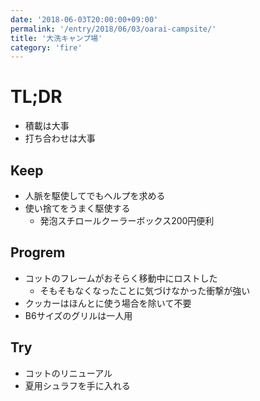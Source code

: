 ```yaml
---
date: '2018-06-03T20:00:00+09:00'
permalink: '/entry/2018/06/03/oarai-campsite/'
title: '大洗キャンプ場'
category: 'fire'
---
```


# TL;DR

- 積載は大事
- 打ち合わせは大事

## Keep

- 人脈を駆使してでもヘルプを求める
- 使い捨てをうまく駆使する
  - 発泡スチロールクーラーボックス200円便利

## Progrem

- コットのフレームがおそらく移動中にロストした
  - そもそもなくなったことに気づけなかった衝撃が強い
- クッカーはほんとに使う場合を除いて不要
- B6サイズのグリルは一人用

## Try

- コットのリニューアル
- 夏用シュラフを手に入れる

